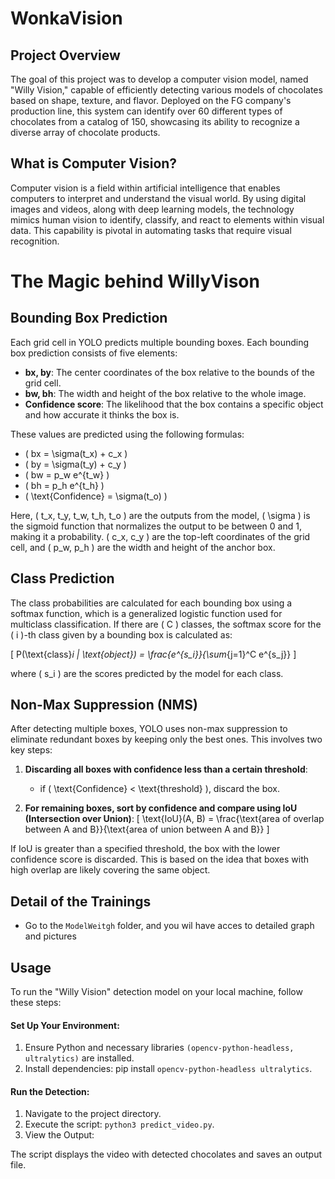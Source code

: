 # WonkaVision

## Project Overview

The goal of this project was to develop a computer vision model, named "Willy Vision," capable of efficiently detecting various models of chocolates based on shape, texture, and flavor. Deployed on the FG company's production line, this system can identify over 60 different types of chocolates from a catalog of 150, showcasing its ability to recognize a diverse array of chocolate products.

## What is Computer Vision?

Computer vision is a field within artificial intelligence that enables computers to interpret and understand the visual world. By using digital images and videos, along with deep learning models, the technology mimics human vision to identify, classify, and react to elements within visual data. This capability is pivotal in automating tasks that require visual recognition.

# The Magic behind WillyVison

## Bounding Box Prediction

Each grid cell in YOLO predicts multiple bounding boxes. Each bounding box prediction consists of five elements:

- **bx, by**: The center coordinates of the box relative to the bounds of the grid cell.
- **bw, bh**: The width and height of the box relative to the whole image.
- **Confidence score**: The likelihood that the box contains a specific object and how accurate it thinks the box is.

These values are predicted using the following formulas:

- \( bx = \sigma(t_x) + c_x \)
- \( by = \sigma(t_y) + c_y \)
- \( bw = p_w e^{t_w} \)
- \( bh = p_h e^{t_h} \)
- \( \text{Confidence} = \sigma(t_o) \)

Here, \( t_x, t_y, t_w, t_h, t_o \) are the outputs from the model, \( \sigma \) is the sigmoid function that normalizes the output to be between 0 and 1, making it a probability. \( c_x, c_y \) are the top-left coordinates of the grid cell, and \( p_w, p_h \) are the width and height of the anchor box.

## Class Prediction

The class probabilities are calculated for each bounding box using a softmax function, which is a generalized logistic function used for multiclass classification. If there are \( C \) classes, the softmax score for the \( i \)-th class given by a bounding box is calculated as:

\[ P(\text{class}_i | \text{object}) = \frac{e^{s_i}}{\sum_{j=1}^C e^{s_j}} \]

where \( s_i \) are the scores predicted by the model for each class.

## Non-Max Suppression (NMS)

After detecting multiple boxes, YOLO uses non-max suppression to eliminate redundant boxes by keeping only the best ones. This involves two key steps:

1. **Discarding all boxes with confidence less than a certain threshold**:
   - if \( \text{Confidence} < \text{threshold} \), discard the box.

2. **For remaining boxes, sort by confidence and compare using IoU (Intersection over Union)**:
   \[ \text{IoU}(A, B) = \frac{\text{area of overlap between A and B}}{\text{area of union between A and B}} \]


If IoU is greater than a specified threshold, the box with the lower confidence score is discarded. This is based on the idea that boxes with high overlap are likely covering the same object.

## Detail of the Trainings

- Go to the `ModelWeitgh` folder, and you wil have acces to detailed graph and pictures

## Usage

To run the "Willy Vision" detection model on your local machine, follow these steps:

#### Set Up Your Environment:

1. Ensure Python and necessary libraries `(opencv-python-headless, ultralytics)` are installed.
2. Install dependencies: pip install `opencv-python-headless ultralytics`.

#### Run the Detection:

1. Navigate to the project directory.
2. Execute the script: `python3 predict_video.py`.
3. View the Output:

The script displays the video with detected chocolates and saves an output file.